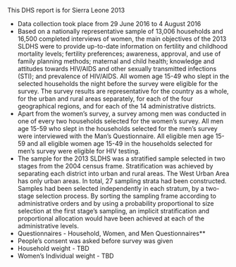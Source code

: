 This DHS report is for Sierra Leone 2013
- Data collection took place from 29 June 2016 to 4 August 2016
- Based  on  a  nationally  representative  sample  of  13,006  households  and  16,500  completed  interviews  of  women,  the  main  objectives  of  the  2013  SLDHS  were  to  provide  up-to-date  information  on  fertility  and  childhood  mortality  levels;  fertility  preferences;  awareness,  approval,  and  use  of  family  planning  methods;  maternal  and  child  health;  knowledge  and  attitudes towards HIV/AIDS and other sexually transmitted infections (STI); and prevalence of HIV/AIDS. All women age 15-49 who slept in the selected households the night before the survey were eligible for the survey.  The  survey  results  are  representative  for  the  country  as  a  whole,  for  the  urban  and  rural  areas  separately, for each of the four geographical regions, and for each of the 14 administrative districts. 
- Apart from the women’s survey, a survey among men was conducted in one of every two households selected  for  the  women’s  survey.  All  men  age  15-59  who  slept  in  the  households  selected  for  the  men’s  survey were interviewed with the Man’s Questionnaire. All eligible men age 15-59 and all eligible women age 15-49 in the households selected for men’s survey were eligible for HIV testing.  
- The sample for the 2013 SLDHS was a stratified sample selected in two stages from the 2004 census frame. Stratification was achieved by separating each district into urban and rural areas. The West Urban Area  has  only  urban  areas.  In  total,  27  sampling  strata  had  been  constructed.  Samples  had  been  selected  independently in each stratum, by a two-stage selection process. By sorting the sampling frame according to administrative orders and by using a probability proportional to size selection at the first stage’s sampling, an implicit stratification and proportional allocation would have been achieved at each of the administrative levels.
- Questionnaires - Household, Women, and Men Questionnaires**
- People’s consent was asked before survey was given
- Household weight - TBD
- Women’s Individual weight - TBD
